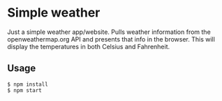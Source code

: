 # Simple weather

Just a simple weather app/website. Pulls weather information from the openweathermap.org API and presents that info in the browser. This will display the temperatures in both Celsius and Fahrenheit.

## Usage

```
$ npm install
$ npm start
```
